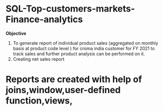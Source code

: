 # SQL-Top-customers-markets-Finance-analytics
**Objective**
1) To generate report of individual product sales (aggregated on monthly basis 
at product code level ) for croma india customer for FY 2021 to track sales 
and further product analysis can be performed on it.
 2) Creating net sales report

# Reports are created with help of joins,window,user-defined function,views,
